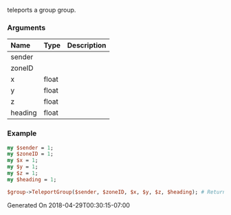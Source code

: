 teleports a group group.
### Arguments
**Name**|**Type**|**Description**
:---|:---|:---
sender||
zoneID||
x|float|
y|float|
z|float|
heading|float|

### Example

```perl
my $sender = 1;
my $zoneID = 1;
my $x = 1;
my $y = 1;
my $z = 1;
my $heading = 1;

$group->TeleportGroup($sender, $zoneID, $x, $y, $z, $heading); # Returns void
```


Generated On 2018-04-29T00:30:15-07:00